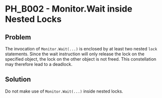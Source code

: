 # PH_B002 - Monitor.Wait inside Nested Locks

## Problem

The invocation of `Monitor.Wait(...)` is enclosed by at least two nested `lock` statements. Since the wait instruction will only release the lock on the specified object, the lock on the other object is not freed. This constellation may therefore lead to a deadlock.

## Solution

Do not make use of `Monitor.Wait(...)` inside nested locks.
